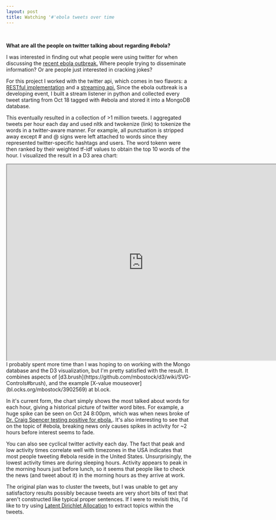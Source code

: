 ```yaml
---
layout: post
title: Watching '#'ebola tweets over time
---
```

<br>

**What are all the people on twitter talking about regarding #ebola?**

I was interested in finding out what people were using twitter for when discussing the [recent ebola outbreak.](http://en.wikipedia.org/wiki/Ebola_virus_epidemic_in_West_Africa) Where people trying to disseminate information? Or are people just interested in cracking jokes? 

For this project I worked with the twitter api, which comes in two flavors: a [RESTful implementation](https://dev.twitter.com/rest/public) and a [streaming api.](https://dev.twitter.com/streaming/overview) Since the ebola outbreak is a developing event, I built a stream listener in python and collected every tweet starting from Oct 18 tagged with #ebola and stored it into a MongoDB database.

This eventually resulted in a collection of >1 million tweets. I aggregated tweets per hour each day and used nltk and twokenize (link) to tokenize the words in a twitter-aware manner. For example, all punctuation is stripped away except # and @ signs were left attached to words since they represented twitter-specific hashtags and users. The word tokenn were then ranked by their weighted tf-idf values to obtain the top 10 words of the hour. I visualized the result in a D3 area chart:

<iframe src="http://104.131.124.104:5000/twitterebola" width="740" height="530" marginwidth="0" marginheight="0" scrolling="no"></iframe>

<br>
I probably spent more time than I was hoping to on working with the Mongo database and the D3 visualization, but I'm pretty satisfied with the result. It combines aspects of [d3.brush](https://github.com/mbostock/d3/wiki/SVG-Controls#brush), and the example [X-value mouseover](bl.ocks.org/mbostock/3902569) at bl.ock. 

In it's current form, the chart simply shows the most talked about words for each hour, giving a historical picture of twitter word bites. For example, a huge spike can be seen on Oct 24 8:00pm, which was when news broke of [Dr. Craig Spencer testing positive for ebola.](http://www.washingtonpost.com/national/health-science/new-york-physician-who-worked-in-guinea-tests-positive-for-ebola/2014/10/24/f61499f8-5b58-11e4-8264-deed989ae9a2_story.html). It's also interesting to see that on the topic of #ebola, breaking news only causes spikes in activity for ~2 hours before interest seems to fade. 

You can also see cyclical twitter activity each day. The fact that peak and low activity times correlate well with timezones in the USA indicates that most people tweeting #ebola reside in the United States. Unsurprisingly, the lowest activity times are during sleeping hours. Activity appears to peak in the morning hours just before lunch, so it seems that people like to check the news (and tweet about it) in the morning hours as they arrive at work. 

The original plan was to cluster the tweets, but I was unable to get any satisfactory results possibly because tweets are very short bits of text that aren't constructed like typical proper sentences. If I were to revisiti this, I'd like to try using [Latent Dirichlet Allocation](http://en.wikipedia.org/wiki/Latent_Dirichlet_allocation) to extract topics within the tweets.